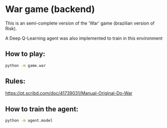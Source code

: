 # War game (backend)

This is an semi-complete version of the 'War' game (brazilian version of Risk).

A Deep Q-Learning agent was also implemented to train in this environment

## How to play:

```bash
python -m game.war
```

## Rules:

https://pt.scribd.com/doc/41739031/Manual-Original-Do-War

## How to train the agent:

```bash
python -m agent.model
```
